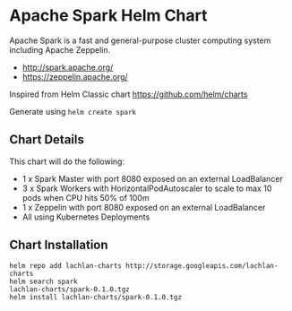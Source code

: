 # Apache Spark Helm Chart

Apache Spark is a fast and general-purpose cluster computing system including Apache Zeppelin.

* http://spark.apache.org/
* https://zeppelin.apache.org/

Inspired from Helm Classic chart https://github.com/helm/charts

Generate using `helm create spark`

## Chart Details
This chart will do the following:

* 1 x Spark Master with port 8080 exposed on an external LoadBalancer
* 3 x Spark Workers with HorizontalPodAutoscaler to scale to max 10 pods when CPU hits 50% of 100m
* 1 x Zeppelin with port 8080 exposed on an external LoadBalancer
* All using Kubernetes Deployments

## Chart Installation
```
helm repo add lachlan-charts http://storage.googleapis.com/lachlan-charts 
helm search spark
lachlan-charts/spark-0.1.0.tgz
helm install lachlan-charts/spark-0.1.0.tgz
```
